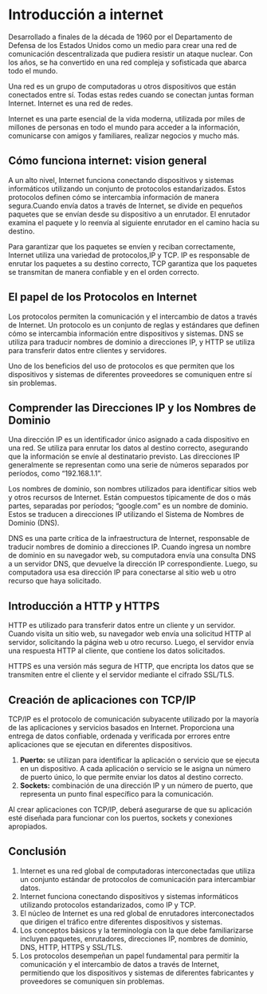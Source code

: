 # Introducción a internet

Desarrollado a finales de la década de 1960 por el Departamento de Defensa de los Estados Unidos como un medio para crear una red de comunicación descentralizada que pudiera resistir un ataque nuclear. Con los años, se ha convertido en una red compleja y sofisticada que abarca todo el mundo.

Una red es un grupo de computadoras u otros dispositivos que están conectados entre sí. Todas estas redes cuando se conectan juntas forman Internet. Internet es una red de redes.

Internet es una parte esencial de la vida moderna, utilizada por miles de millones de personas en todo el mundo para acceder a la información, comunicarse con amigos y familiares, realizar negocios y mucho más. 

## Cómo funciona internet: vision general

A un alto nivel, Internet funciona conectando dispositivos y sistemas informáticos utilizando un conjunto de protocolos estandarizados. Estos protocolos definen cómo se intercambia información de manera segura.Cuando envía datos a través de Internet, se divide en pequeños paquetes que se envían desde su dispositivo a un enrutador. El enrutador examina el paquete y lo reenvía al siguiente enrutador en el camino hacia su destino.

Para garantizar que los paquetes se envíen y reciban correctamente, Internet utiliza una variedad de protocolos,IP y TCP. IP es responsable de enrutar los paquetes a su destino correcto, TCP garantiza que los paquetes se transmitan de manera confiable y en el orden correcto.

## El papel de los Protocolos en Internet

Los protocolos permiten la comunicación y el intercambio de datos a través de Internet. Un protocolo es un conjunto de reglas y estándares que definen cómo se intercambia información entre dispositivos y sistemas. DNS se utiliza para traducir nombres de dominio a direcciones IP, y HTTP se utiliza para transferir datos entre clientes y servidores.

Uno de los beneficios del uso de protocolos es que permiten que los dispositivos y sistemas de diferentes proveedores se comuniquen entre sí sin problemas.

## Comprender las Direcciones IP y los Nombres de Dominio

Una dirección IP es un identificador único asignado a cada dispositivo en una red. Se utiliza para enrutar los datos al destino correcto, asegurando que la información se envíe al destinatario previsto. Las direcciones IP generalmente se representan como una serie de números separados por períodos, como “192.168.1.1”.

Los nombres de dominio, son nombres utilizados para identificar sitios web y otros recursos de Internet. Están compuestos típicamente de dos o más partes, separadas por períodos; “google.com” es un nombre de dominio. Estos se traducen a direcciones IP utilizando el Sistema de Nombres de Dominio (DNS).

DNS es una parte crítica de la infraestructura de Internet, responsable de traducir nombres de dominio a direcciones IP. Cuando ingresa un nombre de dominio en su navegador web, su computadora envía una consulta DNS a un servidor DNS, que devuelve la dirección IP correspondiente. Luego, su computadora usa esa dirección IP para conectarse al sitio web u otro recurso que haya solicitado.

## Introducción a HTTP y HTTPS

HTTP es utilizado para transferir datos entre un cliente y un servidor. Cuando visita un sitio web, su navegador web envía una solicitud HTTP al servidor, solicitando la página web u otro recurso. Luego, el servidor envía una respuesta HTTP al cliente, que contiene los datos solicitados.

HTTPS es una versión más segura de HTTP, que encripta los datos que se transmiten entre el cliente y el servidor mediante el cifrado SSL/TLS.

## Creación de aplicaciones con TCP/IP

TCP/IP es el protocolo de comunicación subyacente utilizado por la mayoría de las aplicaciones y servicios basados en Internet. Proporciona una entrega de datos confiable, ordenada y verificada por errores entre aplicaciones que se ejecutan en diferentes dispositivos. 

1. **Puerto:** se utilizan para identificar la aplicación o servicio que se ejecuta en un dispositivo. A cada aplicación o servicio se le asigna un número de puerto único, lo que permite enviar los datos al destino correcto.
2. **Sockets:** combinación de una dirección IP y un número de puerto, que representa un punto final específico para la comunicación.

Al crear aplicaciones con TCP/IP, deberá asegurarse de que su aplicación esté diseñada para funcionar con los puertos, sockets y conexiones apropiados.

## Conclusión

1. Internet es una red global de computadoras interconectadas que utiliza un conjunto estándar de protocolos de comunicación para intercambiar datos.
2. Internet funciona conectando dispositivos y sistemas informáticos utilizando protocolos estandarizados, como IP y TCP.
3. El núcleo de Internet es una red global de enrutadores interconectados que dirigen el tráfico entre diferentes dispositivos y sistemas.
4. Los conceptos básicos y la terminología con la que debe familiarizarse incluyen paquetes, enrutadores, direcciones IP, nombres de dominio, DNS, HTTP, HTTPS y SSL/TLS.
5. Los protocolos desempeñan un papel fundamental para permitir la comunicación y el intercambio de datos a través de Internet, permitiendo que los dispositivos y sistemas de diferentes fabricantes y proveedores se comuniquen sin problemas.


